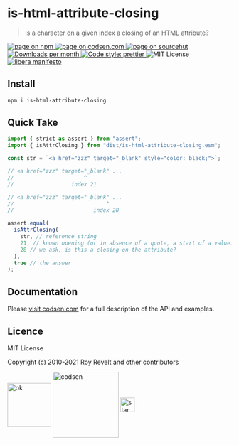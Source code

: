# is-html-attribute-closing

> Is a character on a given index a closing of an HTML attribute?

<div class="package-badges">
  <a href="https://www.npmjs.com/package/is-html-attribute-closing" rel="nofollow noreferrer noopener">
    <img src="https://img.shields.io/badge/-npm-blue?style=flat-square" alt="page on npm">
  </a>
  <a href="https://codsen.com/os/is-html-attribute-closing" rel="nofollow noreferrer noopener">
    <img src="https://img.shields.io/badge/-codsen-blue?style=flat-square" alt="page on codsen.com">
  </a>
  <a href="https://git.sr.ht/~royston/codsen/tree/master/packages/is-html-attribute-closing" rel="nofollow noreferrer noopener">
    <img src="https://img.shields.io/badge/-sourcehut-blue?style=flat-square" alt="page on sourcehut">
  </a>
  <a href="https://npmcharts.com/compare/is-html-attribute-closing?interval=30" rel="nofollow noreferrer noopener" target="_blank">
    <img src="https://img.shields.io/npm/dm/is-html-attribute-closing.svg?style=flat-square" alt="Downloads per month">
  </a>
  <a href="https://prettier.io" rel="nofollow noreferrer noopener" target="_blank">
    <img src="https://img.shields.io/badge/code_style-prettier-brightgreen.svg?style=flat-square" alt="Code style: prettier">
  </a>
  <img src="https://img.shields.io/badge/licence-MIT-brightgreen.svg?style=flat-square" alt="MIT License">
  <a href="https://liberamanifesto.com" rel="nofollow noreferrer noopener" target="_blank">
    <img src="https://img.shields.io/badge/libera-manifesto-lightgrey.svg?style=flat-square" alt="libera manifesto">
  </a>
</div>

## Install

```bash
npm i is-html-attribute-closing
```

## Quick Take

```js
import { strict as assert } from "assert";
import { isAttrClosing } from "dist/is-html-attribute-closing.esm";

const str = `<a href="zzz" target="_blank" style="color: black;">`;

// <a href="zzz" target="_blank" ...
//                      ^
//                  index 21

// <a href="zzz" target="_blank" ...
//                             ^
//                         index 28

assert.equal(
  isAttrClosing(
    str, // reference string
    21, // known opening (or in absence of a quote, a start of a value)
    28 // we ask, is this a closing on the attribute?
  ),
  true // the answer
);
```

## Documentation

Please [visit codsen.com](https://codsen.com/os/is-html-attribute-closing/) for a full description of the API and examples.

## Licence

MIT License

Copyright (c) 2010-2021 Roy Revelt and other contributors


<img src="https://codsen.com/images/png-codsen-ok.png" width="98" alt="ok" align="center"> <img src="https://codsen.com/images/png-codsen-1.png" width="148" alt="codsen" align="center"> <img src="https://codsen.com/images/png-codsen-star-small.png" width="32" alt="star" align="center">

